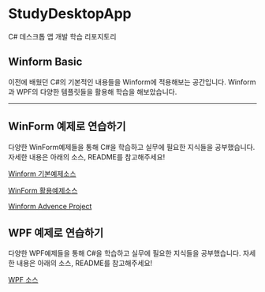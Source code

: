 # StudyDesktopApp
C# 데스크톱 앱 개발 학습 리포지토리

## Winform Basic
이전에 배웠던 C#의 기본적인 내용들을 Winform에 적용해보는 공간입니다. Winform과 WPF의 다양한 템플릿들을 활용해 학습을 해보았습니다.  

-----------
## WinForm 예제로 연습하기

다양한 WinForm예제들을 통해 C#을 학습하고 실무에 필요한 지식들을 공부했습니다. 자세한 내용은 아래의 소스, README를 참고해주세요!

[Winform 기본예제소스](https://github.com/zizi0308/StudyDesktopApp/tree/main/WinformApp/PracticeWinApp)

[WinForm 활용예제소스](https://github.com/zizi0308/StudyDesktopApp/tree/main/WinformApp/ExcerciseWinApp)

[Winform Advence Project](https://github.com/zizi0308/StudyDesktopApp/tree/main/WinformApp/WinformAdvencedBank)



## WPF 예제로 연습하기

다양한 WPF예제들을 통해 C#을 학습하고 실무에 필요한 지식들을 공부했습니다. 자세한 내용은 아래의 소스, README를 참고해주세요!


[WPF 소스](https://github.com/zizi0308/StudyDesktopApp/tree/main/WPFApp/WpfAdvBank)
